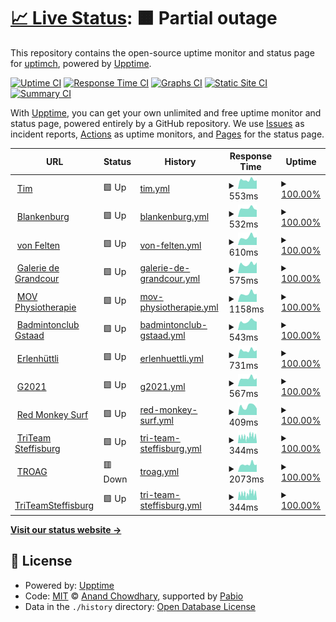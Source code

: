 # [📈 Live Status](https://uptimch.github.io/uptim): <!--live status--> **🟧 Partial outage**

This repository contains the open-source uptime monitor and status page for [uptimch](https://uptimch.github.io/uptim), powered by [Upptime](https://github.com/upptime/upptime).

[![Uptime CI](https://github.com/uptimch/uptim/workflows/Uptime%20CI/badge.svg)](https://github.com/uptimch/uptim/actions?query=workflow%3A%22Uptime+CI%22)
[![Response Time CI](https://github.com/uptimch/uptim/workflows/Response%20Time%20CI/badge.svg)](https://github.com/uptimch/uptim/actions?query=workflow%3A%22Response+Time+CI%22)
[![Graphs CI](https://github.com/uptimch/uptim/workflows/Graphs%20CI/badge.svg)](https://github.com/uptimch/uptim/actions?query=workflow%3A%22Graphs+CI%22)
[![Static Site CI](https://github.com/uptimch/uptim/workflows/Static%20Site%20CI/badge.svg)](https://github.com/uptimch/uptim/actions?query=workflow%3A%22Static+Site+CI%22)
[![Summary CI](https://github.com/uptimch/uptim/workflows/Summary%20CI/badge.svg)](https://github.com/uptimch/uptim/actions?query=workflow%3A%22Summary+CI%22)

With [Upptime](https://upptime.js.org), you can get your own unlimited and free uptime monitor and status page, powered entirely by a GitHub repository. We use [Issues](https://github.com/uptimch/uptim/issues) as incident reports, [Actions](https://github.com/uptimch/uptim/actions) as uptime monitors, and [Pages](https://uptimch.github.io/uptim) for the status page.

<!--start: status pages-->
<!-- This summary is generated by Upptime (https://github.com/upptime/upptime) -->
<!-- Do not edit this manually, your changes will be overwritten -->
<!-- prettier-ignore -->
| URL | Status | History | Response Time | Uptime |
| --- | ------ | ------- | ------------- | ------ |
| <img alt="" src="https://icons.duckduckgo.com/ip3/www.timvonfelten.ch.ico" height="13"> [Tim](https://www.timvonfelten.ch) | 🟩 Up | [tim.yml](https://github.com/uptimch/uptim/commits/HEAD/history/tim.yml) | <details><summary><img alt="Response time graph" src="./graphs/tim/response-time-week.png" height="20"> 553ms</summary><br><a href="https://uptimch.github.io/uptim/history/tim"><img alt="Response time 732" src="https://img.shields.io/endpoint?url=https%3A%2F%2Fraw.githubusercontent.com%2Fuptimch%2Fuptim%2FHEAD%2Fapi%2Ftim%2Fresponse-time.json"></a><br><a href="https://uptimch.github.io/uptim/history/tim"><img alt="24-hour response time 523" src="https://img.shields.io/endpoint?url=https%3A%2F%2Fraw.githubusercontent.com%2Fuptimch%2Fuptim%2FHEAD%2Fapi%2Ftim%2Fresponse-time-day.json"></a><br><a href="https://uptimch.github.io/uptim/history/tim"><img alt="7-day response time 553" src="https://img.shields.io/endpoint?url=https%3A%2F%2Fraw.githubusercontent.com%2Fuptimch%2Fuptim%2FHEAD%2Fapi%2Ftim%2Fresponse-time-week.json"></a><br><a href="https://uptimch.github.io/uptim/history/tim"><img alt="30-day response time 656" src="https://img.shields.io/endpoint?url=https%3A%2F%2Fraw.githubusercontent.com%2Fuptimch%2Fuptim%2FHEAD%2Fapi%2Ftim%2Fresponse-time-month.json"></a><br><a href="https://uptimch.github.io/uptim/history/tim"><img alt="1-year response time 732" src="https://img.shields.io/endpoint?url=https%3A%2F%2Fraw.githubusercontent.com%2Fuptimch%2Fuptim%2FHEAD%2Fapi%2Ftim%2Fresponse-time-year.json"></a></details> | <details><summary><a href="https://uptimch.github.io/uptim/history/tim">100.00%</a></summary><a href="https://uptimch.github.io/uptim/history/tim"><img alt="All-time uptime 99.79%" src="https://img.shields.io/endpoint?url=https%3A%2F%2Fraw.githubusercontent.com%2Fuptimch%2Fuptim%2FHEAD%2Fapi%2Ftim%2Fuptime.json"></a><br><a href="https://uptimch.github.io/uptim/history/tim"><img alt="24-hour uptime 100.00%" src="https://img.shields.io/endpoint?url=https%3A%2F%2Fraw.githubusercontent.com%2Fuptimch%2Fuptim%2FHEAD%2Fapi%2Ftim%2Fuptime-day.json"></a><br><a href="https://uptimch.github.io/uptim/history/tim"><img alt="7-day uptime 100.00%" src="https://img.shields.io/endpoint?url=https%3A%2F%2Fraw.githubusercontent.com%2Fuptimch%2Fuptim%2FHEAD%2Fapi%2Ftim%2Fuptime-week.json"></a><br><a href="https://uptimch.github.io/uptim/history/tim"><img alt="30-day uptime 100.00%" src="https://img.shields.io/endpoint?url=https%3A%2F%2Fraw.githubusercontent.com%2Fuptimch%2Fuptim%2FHEAD%2Fapi%2Ftim%2Fuptime-month.json"></a><br><a href="https://uptimch.github.io/uptim/history/tim"><img alt="1-year uptime 99.79%" src="https://img.shields.io/endpoint?url=https%3A%2F%2Fraw.githubusercontent.com%2Fuptimch%2Fuptim%2FHEAD%2Fapi%2Ftim%2Fuptime-year.json"></a></details>
| <img alt="" src="https://icons.duckduckgo.com/ip3/blankenburg.ch.ico" height="13"> [Blankenburg](https://blankenburg.ch) | 🟩 Up | [blankenburg.yml](https://github.com/uptimch/uptim/commits/HEAD/history/blankenburg.yml) | <details><summary><img alt="Response time graph" src="./graphs/blankenburg/response-time-week.png" height="20"> 532ms</summary><br><a href="https://uptimch.github.io/uptim/history/blankenburg"><img alt="Response time 623" src="https://img.shields.io/endpoint?url=https%3A%2F%2Fraw.githubusercontent.com%2Fuptimch%2Fuptim%2FHEAD%2Fapi%2Fblankenburg%2Fresponse-time.json"></a><br><a href="https://uptimch.github.io/uptim/history/blankenburg"><img alt="24-hour response time 435" src="https://img.shields.io/endpoint?url=https%3A%2F%2Fraw.githubusercontent.com%2Fuptimch%2Fuptim%2FHEAD%2Fapi%2Fblankenburg%2Fresponse-time-day.json"></a><br><a href="https://uptimch.github.io/uptim/history/blankenburg"><img alt="7-day response time 532" src="https://img.shields.io/endpoint?url=https%3A%2F%2Fraw.githubusercontent.com%2Fuptimch%2Fuptim%2FHEAD%2Fapi%2Fblankenburg%2Fresponse-time-week.json"></a><br><a href="https://uptimch.github.io/uptim/history/blankenburg"><img alt="30-day response time 647" src="https://img.shields.io/endpoint?url=https%3A%2F%2Fraw.githubusercontent.com%2Fuptimch%2Fuptim%2FHEAD%2Fapi%2Fblankenburg%2Fresponse-time-month.json"></a><br><a href="https://uptimch.github.io/uptim/history/blankenburg"><img alt="1-year response time 623" src="https://img.shields.io/endpoint?url=https%3A%2F%2Fraw.githubusercontent.com%2Fuptimch%2Fuptim%2FHEAD%2Fapi%2Fblankenburg%2Fresponse-time-year.json"></a></details> | <details><summary><a href="https://uptimch.github.io/uptim/history/blankenburg">100.00%</a></summary><a href="https://uptimch.github.io/uptim/history/blankenburg"><img alt="All-time uptime 99.79%" src="https://img.shields.io/endpoint?url=https%3A%2F%2Fraw.githubusercontent.com%2Fuptimch%2Fuptim%2FHEAD%2Fapi%2Fblankenburg%2Fuptime.json"></a><br><a href="https://uptimch.github.io/uptim/history/blankenburg"><img alt="24-hour uptime 100.00%" src="https://img.shields.io/endpoint?url=https%3A%2F%2Fraw.githubusercontent.com%2Fuptimch%2Fuptim%2FHEAD%2Fapi%2Fblankenburg%2Fuptime-day.json"></a><br><a href="https://uptimch.github.io/uptim/history/blankenburg"><img alt="7-day uptime 100.00%" src="https://img.shields.io/endpoint?url=https%3A%2F%2Fraw.githubusercontent.com%2Fuptimch%2Fuptim%2FHEAD%2Fapi%2Fblankenburg%2Fuptime-week.json"></a><br><a href="https://uptimch.github.io/uptim/history/blankenburg"><img alt="30-day uptime 100.00%" src="https://img.shields.io/endpoint?url=https%3A%2F%2Fraw.githubusercontent.com%2Fuptimch%2Fuptim%2FHEAD%2Fapi%2Fblankenburg%2Fuptime-month.json"></a><br><a href="https://uptimch.github.io/uptim/history/blankenburg"><img alt="1-year uptime 99.79%" src="https://img.shields.io/endpoint?url=https%3A%2F%2Fraw.githubusercontent.com%2Fuptimch%2Fuptim%2FHEAD%2Fapi%2Fblankenburg%2Fuptime-year.json"></a></details>
| <img alt="" src="https://icons.duckduckgo.com/ip3/vonfelten.ch.ico" height="13"> [von Felten](https://vonfelten.ch) | 🟩 Up | [von-felten.yml](https://github.com/uptimch/uptim/commits/HEAD/history/von-felten.yml) | <details><summary><img alt="Response time graph" src="./graphs/von-felten/response-time-week.png" height="20"> 610ms</summary><br><a href="https://uptimch.github.io/uptim/history/von-felten"><img alt="Response time 645" src="https://img.shields.io/endpoint?url=https%3A%2F%2Fraw.githubusercontent.com%2Fuptimch%2Fuptim%2FHEAD%2Fapi%2Fvon-felten%2Fresponse-time.json"></a><br><a href="https://uptimch.github.io/uptim/history/von-felten"><img alt="24-hour response time 611" src="https://img.shields.io/endpoint?url=https%3A%2F%2Fraw.githubusercontent.com%2Fuptimch%2Fuptim%2FHEAD%2Fapi%2Fvon-felten%2Fresponse-time-day.json"></a><br><a href="https://uptimch.github.io/uptim/history/von-felten"><img alt="7-day response time 610" src="https://img.shields.io/endpoint?url=https%3A%2F%2Fraw.githubusercontent.com%2Fuptimch%2Fuptim%2FHEAD%2Fapi%2Fvon-felten%2Fresponse-time-week.json"></a><br><a href="https://uptimch.github.io/uptim/history/von-felten"><img alt="30-day response time 643" src="https://img.shields.io/endpoint?url=https%3A%2F%2Fraw.githubusercontent.com%2Fuptimch%2Fuptim%2FHEAD%2Fapi%2Fvon-felten%2Fresponse-time-month.json"></a><br><a href="https://uptimch.github.io/uptim/history/von-felten"><img alt="1-year response time 645" src="https://img.shields.io/endpoint?url=https%3A%2F%2Fraw.githubusercontent.com%2Fuptimch%2Fuptim%2FHEAD%2Fapi%2Fvon-felten%2Fresponse-time-year.json"></a></details> | <details><summary><a href="https://uptimch.github.io/uptim/history/von-felten">100.00%</a></summary><a href="https://uptimch.github.io/uptim/history/von-felten"><img alt="All-time uptime 99.80%" src="https://img.shields.io/endpoint?url=https%3A%2F%2Fraw.githubusercontent.com%2Fuptimch%2Fuptim%2FHEAD%2Fapi%2Fvon-felten%2Fuptime.json"></a><br><a href="https://uptimch.github.io/uptim/history/von-felten"><img alt="24-hour uptime 100.00%" src="https://img.shields.io/endpoint?url=https%3A%2F%2Fraw.githubusercontent.com%2Fuptimch%2Fuptim%2FHEAD%2Fapi%2Fvon-felten%2Fuptime-day.json"></a><br><a href="https://uptimch.github.io/uptim/history/von-felten"><img alt="7-day uptime 100.00%" src="https://img.shields.io/endpoint?url=https%3A%2F%2Fraw.githubusercontent.com%2Fuptimch%2Fuptim%2FHEAD%2Fapi%2Fvon-felten%2Fuptime-week.json"></a><br><a href="https://uptimch.github.io/uptim/history/von-felten"><img alt="30-day uptime 100.00%" src="https://img.shields.io/endpoint?url=https%3A%2F%2Fraw.githubusercontent.com%2Fuptimch%2Fuptim%2FHEAD%2Fapi%2Fvon-felten%2Fuptime-month.json"></a><br><a href="https://uptimch.github.io/uptim/history/von-felten"><img alt="1-year uptime 99.80%" src="https://img.shields.io/endpoint?url=https%3A%2F%2Fraw.githubusercontent.com%2Fuptimch%2Fuptim%2FHEAD%2Fapi%2Fvon-felten%2Fuptime-year.json"></a></details>
| <img alt="" src="https://icons.duckduckgo.com/ip3/www.galerie-de-grandcour.ch.ico" height="13"> [Galerie de Grandcour](https://www.galerie-de-grandcour.ch/) | 🟩 Up | [galerie-de-grandcour.yml](https://github.com/uptimch/uptim/commits/HEAD/history/galerie-de-grandcour.yml) | <details><summary><img alt="Response time graph" src="./graphs/galerie-de-grandcour/response-time-week.png" height="20"> 575ms</summary><br><a href="https://uptimch.github.io/uptim/history/galerie-de-grandcour"><img alt="Response time 650" src="https://img.shields.io/endpoint?url=https%3A%2F%2Fraw.githubusercontent.com%2Fuptimch%2Fuptim%2FHEAD%2Fapi%2Fgalerie-de-grandcour%2Fresponse-time.json"></a><br><a href="https://uptimch.github.io/uptim/history/galerie-de-grandcour"><img alt="24-hour response time 670" src="https://img.shields.io/endpoint?url=https%3A%2F%2Fraw.githubusercontent.com%2Fuptimch%2Fuptim%2FHEAD%2Fapi%2Fgalerie-de-grandcour%2Fresponse-time-day.json"></a><br><a href="https://uptimch.github.io/uptim/history/galerie-de-grandcour"><img alt="7-day response time 575" src="https://img.shields.io/endpoint?url=https%3A%2F%2Fraw.githubusercontent.com%2Fuptimch%2Fuptim%2FHEAD%2Fapi%2Fgalerie-de-grandcour%2Fresponse-time-week.json"></a><br><a href="https://uptimch.github.io/uptim/history/galerie-de-grandcour"><img alt="30-day response time 654" src="https://img.shields.io/endpoint?url=https%3A%2F%2Fraw.githubusercontent.com%2Fuptimch%2Fuptim%2FHEAD%2Fapi%2Fgalerie-de-grandcour%2Fresponse-time-month.json"></a><br><a href="https://uptimch.github.io/uptim/history/galerie-de-grandcour"><img alt="1-year response time 650" src="https://img.shields.io/endpoint?url=https%3A%2F%2Fraw.githubusercontent.com%2Fuptimch%2Fuptim%2FHEAD%2Fapi%2Fgalerie-de-grandcour%2Fresponse-time-year.json"></a></details> | <details><summary><a href="https://uptimch.github.io/uptim/history/galerie-de-grandcour">100.00%</a></summary><a href="https://uptimch.github.io/uptim/history/galerie-de-grandcour"><img alt="All-time uptime 99.79%" src="https://img.shields.io/endpoint?url=https%3A%2F%2Fraw.githubusercontent.com%2Fuptimch%2Fuptim%2FHEAD%2Fapi%2Fgalerie-de-grandcour%2Fuptime.json"></a><br><a href="https://uptimch.github.io/uptim/history/galerie-de-grandcour"><img alt="24-hour uptime 100.00%" src="https://img.shields.io/endpoint?url=https%3A%2F%2Fraw.githubusercontent.com%2Fuptimch%2Fuptim%2FHEAD%2Fapi%2Fgalerie-de-grandcour%2Fuptime-day.json"></a><br><a href="https://uptimch.github.io/uptim/history/galerie-de-grandcour"><img alt="7-day uptime 100.00%" src="https://img.shields.io/endpoint?url=https%3A%2F%2Fraw.githubusercontent.com%2Fuptimch%2Fuptim%2FHEAD%2Fapi%2Fgalerie-de-grandcour%2Fuptime-week.json"></a><br><a href="https://uptimch.github.io/uptim/history/galerie-de-grandcour"><img alt="30-day uptime 100.00%" src="https://img.shields.io/endpoint?url=https%3A%2F%2Fraw.githubusercontent.com%2Fuptimch%2Fuptim%2FHEAD%2Fapi%2Fgalerie-de-grandcour%2Fuptime-month.json"></a><br><a href="https://uptimch.github.io/uptim/history/galerie-de-grandcour"><img alt="1-year uptime 99.79%" src="https://img.shields.io/endpoint?url=https%3A%2F%2Fraw.githubusercontent.com%2Fuptimch%2Fuptim%2FHEAD%2Fapi%2Fgalerie-de-grandcour%2Fuptime-year.json"></a></details>
| <img alt="" src="https://icons.duckduckgo.com/ip3/movphysio.ch.ico" height="13"> [MOV Physiotherapie](https://movphysio.ch) | 🟩 Up | [mov-physiotherapie.yml](https://github.com/uptimch/uptim/commits/HEAD/history/mov-physiotherapie.yml) | <details><summary><img alt="Response time graph" src="./graphs/mov-physiotherapie/response-time-week.png" height="20"> 1158ms</summary><br><a href="https://uptimch.github.io/uptim/history/mov-physiotherapie"><img alt="Response time 1205" src="https://img.shields.io/endpoint?url=https%3A%2F%2Fraw.githubusercontent.com%2Fuptimch%2Fuptim%2FHEAD%2Fapi%2Fmov-physiotherapie%2Fresponse-time.json"></a><br><a href="https://uptimch.github.io/uptim/history/mov-physiotherapie"><img alt="24-hour response time 1119" src="https://img.shields.io/endpoint?url=https%3A%2F%2Fraw.githubusercontent.com%2Fuptimch%2Fuptim%2FHEAD%2Fapi%2Fmov-physiotherapie%2Fresponse-time-day.json"></a><br><a href="https://uptimch.github.io/uptim/history/mov-physiotherapie"><img alt="7-day response time 1158" src="https://img.shields.io/endpoint?url=https%3A%2F%2Fraw.githubusercontent.com%2Fuptimch%2Fuptim%2FHEAD%2Fapi%2Fmov-physiotherapie%2Fresponse-time-week.json"></a><br><a href="https://uptimch.github.io/uptim/history/mov-physiotherapie"><img alt="30-day response time 1318" src="https://img.shields.io/endpoint?url=https%3A%2F%2Fraw.githubusercontent.com%2Fuptimch%2Fuptim%2FHEAD%2Fapi%2Fmov-physiotherapie%2Fresponse-time-month.json"></a><br><a href="https://uptimch.github.io/uptim/history/mov-physiotherapie"><img alt="1-year response time 1205" src="https://img.shields.io/endpoint?url=https%3A%2F%2Fraw.githubusercontent.com%2Fuptimch%2Fuptim%2FHEAD%2Fapi%2Fmov-physiotherapie%2Fresponse-time-year.json"></a></details> | <details><summary><a href="https://uptimch.github.io/uptim/history/mov-physiotherapie">100.00%</a></summary><a href="https://uptimch.github.io/uptim/history/mov-physiotherapie"><img alt="All-time uptime 99.96%" src="https://img.shields.io/endpoint?url=https%3A%2F%2Fraw.githubusercontent.com%2Fuptimch%2Fuptim%2FHEAD%2Fapi%2Fmov-physiotherapie%2Fuptime.json"></a><br><a href="https://uptimch.github.io/uptim/history/mov-physiotherapie"><img alt="24-hour uptime 100.00%" src="https://img.shields.io/endpoint?url=https%3A%2F%2Fraw.githubusercontent.com%2Fuptimch%2Fuptim%2FHEAD%2Fapi%2Fmov-physiotherapie%2Fuptime-day.json"></a><br><a href="https://uptimch.github.io/uptim/history/mov-physiotherapie"><img alt="7-day uptime 100.00%" src="https://img.shields.io/endpoint?url=https%3A%2F%2Fraw.githubusercontent.com%2Fuptimch%2Fuptim%2FHEAD%2Fapi%2Fmov-physiotherapie%2Fuptime-week.json"></a><br><a href="https://uptimch.github.io/uptim/history/mov-physiotherapie"><img alt="30-day uptime 100.00%" src="https://img.shields.io/endpoint?url=https%3A%2F%2Fraw.githubusercontent.com%2Fuptimch%2Fuptim%2FHEAD%2Fapi%2Fmov-physiotherapie%2Fuptime-month.json"></a><br><a href="https://uptimch.github.io/uptim/history/mov-physiotherapie"><img alt="1-year uptime 99.96%" src="https://img.shields.io/endpoint?url=https%3A%2F%2Fraw.githubusercontent.com%2Fuptimch%2Fuptim%2FHEAD%2Fapi%2Fmov-physiotherapie%2Fuptime-year.json"></a></details>
| <img alt="" src="https://icons.duckduckgo.com/ip3/www.badmintonclubgstaad.ch.ico" height="13"> [Badmintonclub Gstaad](https://www.badmintonclubgstaad.ch/) | 🟩 Up | [badmintonclub-gstaad.yml](https://github.com/uptimch/uptim/commits/HEAD/history/badmintonclub-gstaad.yml) | <details><summary><img alt="Response time graph" src="./graphs/badmintonclub-gstaad/response-time-week.png" height="20"> 543ms</summary><br><a href="https://uptimch.github.io/uptim/history/badmintonclub-gstaad"><img alt="Response time 660" src="https://img.shields.io/endpoint?url=https%3A%2F%2Fraw.githubusercontent.com%2Fuptimch%2Fuptim%2FHEAD%2Fapi%2Fbadmintonclub-gstaad%2Fresponse-time.json"></a><br><a href="https://uptimch.github.io/uptim/history/badmintonclub-gstaad"><img alt="24-hour response time 513" src="https://img.shields.io/endpoint?url=https%3A%2F%2Fraw.githubusercontent.com%2Fuptimch%2Fuptim%2FHEAD%2Fapi%2Fbadmintonclub-gstaad%2Fresponse-time-day.json"></a><br><a href="https://uptimch.github.io/uptim/history/badmintonclub-gstaad"><img alt="7-day response time 543" src="https://img.shields.io/endpoint?url=https%3A%2F%2Fraw.githubusercontent.com%2Fuptimch%2Fuptim%2FHEAD%2Fapi%2Fbadmintonclub-gstaad%2Fresponse-time-week.json"></a><br><a href="https://uptimch.github.io/uptim/history/badmintonclub-gstaad"><img alt="30-day response time 632" src="https://img.shields.io/endpoint?url=https%3A%2F%2Fraw.githubusercontent.com%2Fuptimch%2Fuptim%2FHEAD%2Fapi%2Fbadmintonclub-gstaad%2Fresponse-time-month.json"></a><br><a href="https://uptimch.github.io/uptim/history/badmintonclub-gstaad"><img alt="1-year response time 660" src="https://img.shields.io/endpoint?url=https%3A%2F%2Fraw.githubusercontent.com%2Fuptimch%2Fuptim%2FHEAD%2Fapi%2Fbadmintonclub-gstaad%2Fresponse-time-year.json"></a></details> | <details><summary><a href="https://uptimch.github.io/uptim/history/badmintonclub-gstaad">100.00%</a></summary><a href="https://uptimch.github.io/uptim/history/badmintonclub-gstaad"><img alt="All-time uptime 99.79%" src="https://img.shields.io/endpoint?url=https%3A%2F%2Fraw.githubusercontent.com%2Fuptimch%2Fuptim%2FHEAD%2Fapi%2Fbadmintonclub-gstaad%2Fuptime.json"></a><br><a href="https://uptimch.github.io/uptim/history/badmintonclub-gstaad"><img alt="24-hour uptime 100.00%" src="https://img.shields.io/endpoint?url=https%3A%2F%2Fraw.githubusercontent.com%2Fuptimch%2Fuptim%2FHEAD%2Fapi%2Fbadmintonclub-gstaad%2Fuptime-day.json"></a><br><a href="https://uptimch.github.io/uptim/history/badmintonclub-gstaad"><img alt="7-day uptime 100.00%" src="https://img.shields.io/endpoint?url=https%3A%2F%2Fraw.githubusercontent.com%2Fuptimch%2Fuptim%2FHEAD%2Fapi%2Fbadmintonclub-gstaad%2Fuptime-week.json"></a><br><a href="https://uptimch.github.io/uptim/history/badmintonclub-gstaad"><img alt="30-day uptime 100.00%" src="https://img.shields.io/endpoint?url=https%3A%2F%2Fraw.githubusercontent.com%2Fuptimch%2Fuptim%2FHEAD%2Fapi%2Fbadmintonclub-gstaad%2Fuptime-month.json"></a><br><a href="https://uptimch.github.io/uptim/history/badmintonclub-gstaad"><img alt="1-year uptime 99.79%" src="https://img.shields.io/endpoint?url=https%3A%2F%2Fraw.githubusercontent.com%2Fuptimch%2Fuptim%2FHEAD%2Fapi%2Fbadmintonclub-gstaad%2Fuptime-year.json"></a></details>
| <img alt="" src="https://icons.duckduckgo.com/ip3/www.erlenhuettli.ch.ico" height="13"> [Erlenhüttli](https://www.erlenhuettli.ch/de) | 🟩 Up | [erlenhuettli.yml](https://github.com/uptimch/uptim/commits/HEAD/history/erlenhuettli.yml) | <details><summary><img alt="Response time graph" src="./graphs/erlenhuettli/response-time-week.png" height="20"> 731ms</summary><br><a href="https://uptimch.github.io/uptim/history/erlenhuettli"><img alt="Response time 854" src="https://img.shields.io/endpoint?url=https%3A%2F%2Fraw.githubusercontent.com%2Fuptimch%2Fuptim%2FHEAD%2Fapi%2Ferlenhuettli%2Fresponse-time.json"></a><br><a href="https://uptimch.github.io/uptim/history/erlenhuettli"><img alt="24-hour response time 742" src="https://img.shields.io/endpoint?url=https%3A%2F%2Fraw.githubusercontent.com%2Fuptimch%2Fuptim%2FHEAD%2Fapi%2Ferlenhuettli%2Fresponse-time-day.json"></a><br><a href="https://uptimch.github.io/uptim/history/erlenhuettli"><img alt="7-day response time 731" src="https://img.shields.io/endpoint?url=https%3A%2F%2Fraw.githubusercontent.com%2Fuptimch%2Fuptim%2FHEAD%2Fapi%2Ferlenhuettli%2Fresponse-time-week.json"></a><br><a href="https://uptimch.github.io/uptim/history/erlenhuettli"><img alt="30-day response time 810" src="https://img.shields.io/endpoint?url=https%3A%2F%2Fraw.githubusercontent.com%2Fuptimch%2Fuptim%2FHEAD%2Fapi%2Ferlenhuettli%2Fresponse-time-month.json"></a><br><a href="https://uptimch.github.io/uptim/history/erlenhuettli"><img alt="1-year response time 854" src="https://img.shields.io/endpoint?url=https%3A%2F%2Fraw.githubusercontent.com%2Fuptimch%2Fuptim%2FHEAD%2Fapi%2Ferlenhuettli%2Fresponse-time-year.json"></a></details> | <details><summary><a href="https://uptimch.github.io/uptim/history/erlenhuettli">100.00%</a></summary><a href="https://uptimch.github.io/uptim/history/erlenhuettli"><img alt="All-time uptime 99.63%" src="https://img.shields.io/endpoint?url=https%3A%2F%2Fraw.githubusercontent.com%2Fuptimch%2Fuptim%2FHEAD%2Fapi%2Ferlenhuettli%2Fuptime.json"></a><br><a href="https://uptimch.github.io/uptim/history/erlenhuettli"><img alt="24-hour uptime 100.00%" src="https://img.shields.io/endpoint?url=https%3A%2F%2Fraw.githubusercontent.com%2Fuptimch%2Fuptim%2FHEAD%2Fapi%2Ferlenhuettli%2Fuptime-day.json"></a><br><a href="https://uptimch.github.io/uptim/history/erlenhuettli"><img alt="7-day uptime 100.00%" src="https://img.shields.io/endpoint?url=https%3A%2F%2Fraw.githubusercontent.com%2Fuptimch%2Fuptim%2FHEAD%2Fapi%2Ferlenhuettli%2Fuptime-week.json"></a><br><a href="https://uptimch.github.io/uptim/history/erlenhuettli"><img alt="30-day uptime 100.00%" src="https://img.shields.io/endpoint?url=https%3A%2F%2Fraw.githubusercontent.com%2Fuptimch%2Fuptim%2FHEAD%2Fapi%2Ferlenhuettli%2Fuptime-month.json"></a><br><a href="https://uptimch.github.io/uptim/history/erlenhuettli"><img alt="1-year uptime 99.63%" src="https://img.shields.io/endpoint?url=https%3A%2F%2Fraw.githubusercontent.com%2Fuptimch%2Fuptim%2FHEAD%2Fapi%2Ferlenhuettli%2Fuptime-year.json"></a></details>
| <img alt="" src="https://icons.duckduckgo.com/ip3/g2021.ch.ico" height="13"> [G2021](https://g2021.ch/) | 🟩 Up | [g2021.yml](https://github.com/uptimch/uptim/commits/HEAD/history/g2021.yml) | <details><summary><img alt="Response time graph" src="./graphs/g2021/response-time-week.png" height="20"> 567ms</summary><br><a href="https://uptimch.github.io/uptim/history/g2021"><img alt="Response time 658" src="https://img.shields.io/endpoint?url=https%3A%2F%2Fraw.githubusercontent.com%2Fuptimch%2Fuptim%2FHEAD%2Fapi%2Fg2021%2Fresponse-time.json"></a><br><a href="https://uptimch.github.io/uptim/history/g2021"><img alt="24-hour response time 561" src="https://img.shields.io/endpoint?url=https%3A%2F%2Fraw.githubusercontent.com%2Fuptimch%2Fuptim%2FHEAD%2Fapi%2Fg2021%2Fresponse-time-day.json"></a><br><a href="https://uptimch.github.io/uptim/history/g2021"><img alt="7-day response time 567" src="https://img.shields.io/endpoint?url=https%3A%2F%2Fraw.githubusercontent.com%2Fuptimch%2Fuptim%2FHEAD%2Fapi%2Fg2021%2Fresponse-time-week.json"></a><br><a href="https://uptimch.github.io/uptim/history/g2021"><img alt="30-day response time 621" src="https://img.shields.io/endpoint?url=https%3A%2F%2Fraw.githubusercontent.com%2Fuptimch%2Fuptim%2FHEAD%2Fapi%2Fg2021%2Fresponse-time-month.json"></a><br><a href="https://uptimch.github.io/uptim/history/g2021"><img alt="1-year response time 658" src="https://img.shields.io/endpoint?url=https%3A%2F%2Fraw.githubusercontent.com%2Fuptimch%2Fuptim%2FHEAD%2Fapi%2Fg2021%2Fresponse-time-year.json"></a></details> | <details><summary><a href="https://uptimch.github.io/uptim/history/g2021">100.00%</a></summary><a href="https://uptimch.github.io/uptim/history/g2021"><img alt="All-time uptime 99.79%" src="https://img.shields.io/endpoint?url=https%3A%2F%2Fraw.githubusercontent.com%2Fuptimch%2Fuptim%2FHEAD%2Fapi%2Fg2021%2Fuptime.json"></a><br><a href="https://uptimch.github.io/uptim/history/g2021"><img alt="24-hour uptime 100.00%" src="https://img.shields.io/endpoint?url=https%3A%2F%2Fraw.githubusercontent.com%2Fuptimch%2Fuptim%2FHEAD%2Fapi%2Fg2021%2Fuptime-day.json"></a><br><a href="https://uptimch.github.io/uptim/history/g2021"><img alt="7-day uptime 100.00%" src="https://img.shields.io/endpoint?url=https%3A%2F%2Fraw.githubusercontent.com%2Fuptimch%2Fuptim%2FHEAD%2Fapi%2Fg2021%2Fuptime-week.json"></a><br><a href="https://uptimch.github.io/uptim/history/g2021"><img alt="30-day uptime 100.00%" src="https://img.shields.io/endpoint?url=https%3A%2F%2Fraw.githubusercontent.com%2Fuptimch%2Fuptim%2FHEAD%2Fapi%2Fg2021%2Fuptime-month.json"></a><br><a href="https://uptimch.github.io/uptim/history/g2021"><img alt="1-year uptime 99.79%" src="https://img.shields.io/endpoint?url=https%3A%2F%2Fraw.githubusercontent.com%2Fuptimch%2Fuptim%2FHEAD%2Fapi%2Fg2021%2Fuptime-year.json"></a></details>
| <img alt="" src="https://icons.duckduckgo.com/ip3/redmonkeysurf.wixsite.com.ico" height="13"> [Red Monkey Surf](https://redmonkeysurf.wixsite.com/red-monkey-surf) | 🟩 Up | [red-monkey-surf.yml](https://github.com/uptimch/uptim/commits/HEAD/history/red-monkey-surf.yml) | <details><summary><img alt="Response time graph" src="./graphs/red-monkey-surf/response-time-week.png" height="20"> 409ms</summary><br><a href="https://uptimch.github.io/uptim/history/red-monkey-surf"><img alt="Response time 441" src="https://img.shields.io/endpoint?url=https%3A%2F%2Fraw.githubusercontent.com%2Fuptimch%2Fuptim%2FHEAD%2Fapi%2Fred-monkey-surf%2Fresponse-time.json"></a><br><a href="https://uptimch.github.io/uptim/history/red-monkey-surf"><img alt="24-hour response time 305" src="https://img.shields.io/endpoint?url=https%3A%2F%2Fraw.githubusercontent.com%2Fuptimch%2Fuptim%2FHEAD%2Fapi%2Fred-monkey-surf%2Fresponse-time-day.json"></a><br><a href="https://uptimch.github.io/uptim/history/red-monkey-surf"><img alt="7-day response time 409" src="https://img.shields.io/endpoint?url=https%3A%2F%2Fraw.githubusercontent.com%2Fuptimch%2Fuptim%2FHEAD%2Fapi%2Fred-monkey-surf%2Fresponse-time-week.json"></a><br><a href="https://uptimch.github.io/uptim/history/red-monkey-surf"><img alt="30-day response time 456" src="https://img.shields.io/endpoint?url=https%3A%2F%2Fraw.githubusercontent.com%2Fuptimch%2Fuptim%2FHEAD%2Fapi%2Fred-monkey-surf%2Fresponse-time-month.json"></a><br><a href="https://uptimch.github.io/uptim/history/red-monkey-surf"><img alt="1-year response time 441" src="https://img.shields.io/endpoint?url=https%3A%2F%2Fraw.githubusercontent.com%2Fuptimch%2Fuptim%2FHEAD%2Fapi%2Fred-monkey-surf%2Fresponse-time-year.json"></a></details> | <details><summary><a href="https://uptimch.github.io/uptim/history/red-monkey-surf">100.00%</a></summary><a href="https://uptimch.github.io/uptim/history/red-monkey-surf"><img alt="All-time uptime 99.99%" src="https://img.shields.io/endpoint?url=https%3A%2F%2Fraw.githubusercontent.com%2Fuptimch%2Fuptim%2FHEAD%2Fapi%2Fred-monkey-surf%2Fuptime.json"></a><br><a href="https://uptimch.github.io/uptim/history/red-monkey-surf"><img alt="24-hour uptime 100.00%" src="https://img.shields.io/endpoint?url=https%3A%2F%2Fraw.githubusercontent.com%2Fuptimch%2Fuptim%2FHEAD%2Fapi%2Fred-monkey-surf%2Fuptime-day.json"></a><br><a href="https://uptimch.github.io/uptim/history/red-monkey-surf"><img alt="7-day uptime 100.00%" src="https://img.shields.io/endpoint?url=https%3A%2F%2Fraw.githubusercontent.com%2Fuptimch%2Fuptim%2FHEAD%2Fapi%2Fred-monkey-surf%2Fuptime-week.json"></a><br><a href="https://uptimch.github.io/uptim/history/red-monkey-surf"><img alt="30-day uptime 100.00%" src="https://img.shields.io/endpoint?url=https%3A%2F%2Fraw.githubusercontent.com%2Fuptimch%2Fuptim%2FHEAD%2Fapi%2Fred-monkey-surf%2Fuptime-month.json"></a><br><a href="https://uptimch.github.io/uptim/history/red-monkey-surf"><img alt="1-year uptime 99.99%" src="https://img.shields.io/endpoint?url=https%3A%2F%2Fraw.githubusercontent.com%2Fuptimch%2Fuptim%2FHEAD%2Fapi%2Fred-monkey-surf%2Fuptime-year.json"></a></details>
| <img alt="" src="https://icons.duckduckgo.com/ip3/www.tristeffisburg.ch.ico" height="13"> [TriTeam Steffisburg](https://www.tristeffisburg.ch/) | 🟩 Up | [tri-team-steffisburg.yml](https://github.com/uptimch/uptim/commits/HEAD/history/tri-team-steffisburg.yml) | <details><summary><img alt="Response time graph" src="./graphs/tri-team-steffisburg/response-time-week.png" height="20"> 344ms</summary><br><a href="https://uptimch.github.io/uptim/history/tri-team-steffisburg"><img alt="Response time 422" src="https://img.shields.io/endpoint?url=https%3A%2F%2Fraw.githubusercontent.com%2Fuptimch%2Fuptim%2FHEAD%2Fapi%2Ftri-team-steffisburg%2Fresponse-time.json"></a><br><a href="https://uptimch.github.io/uptim/history/tri-team-steffisburg"><img alt="24-hour response time 291" src="https://img.shields.io/endpoint?url=https%3A%2F%2Fraw.githubusercontent.com%2Fuptimch%2Fuptim%2FHEAD%2Fapi%2Ftri-team-steffisburg%2Fresponse-time-day.json"></a><br><a href="https://uptimch.github.io/uptim/history/tri-team-steffisburg"><img alt="7-day response time 344" src="https://img.shields.io/endpoint?url=https%3A%2F%2Fraw.githubusercontent.com%2Fuptimch%2Fuptim%2FHEAD%2Fapi%2Ftri-team-steffisburg%2Fresponse-time-week.json"></a><br><a href="https://uptimch.github.io/uptim/history/tri-team-steffisburg"><img alt="30-day response time 328" src="https://img.shields.io/endpoint?url=https%3A%2F%2Fraw.githubusercontent.com%2Fuptimch%2Fuptim%2FHEAD%2Fapi%2Ftri-team-steffisburg%2Fresponse-time-month.json"></a><br><a href="https://uptimch.github.io/uptim/history/tri-team-steffisburg"><img alt="1-year response time 422" src="https://img.shields.io/endpoint?url=https%3A%2F%2Fraw.githubusercontent.com%2Fuptimch%2Fuptim%2FHEAD%2Fapi%2Ftri-team-steffisburg%2Fresponse-time-year.json"></a></details> | <details><summary><a href="https://uptimch.github.io/uptim/history/tri-team-steffisburg">100.00%</a></summary><a href="https://uptimch.github.io/uptim/history/tri-team-steffisburg"><img alt="All-time uptime 99.93%" src="https://img.shields.io/endpoint?url=https%3A%2F%2Fraw.githubusercontent.com%2Fuptimch%2Fuptim%2FHEAD%2Fapi%2Ftri-team-steffisburg%2Fuptime.json"></a><br><a href="https://uptimch.github.io/uptim/history/tri-team-steffisburg"><img alt="24-hour uptime 100.00%" src="https://img.shields.io/endpoint?url=https%3A%2F%2Fraw.githubusercontent.com%2Fuptimch%2Fuptim%2FHEAD%2Fapi%2Ftri-team-steffisburg%2Fuptime-day.json"></a><br><a href="https://uptimch.github.io/uptim/history/tri-team-steffisburg"><img alt="7-day uptime 100.00%" src="https://img.shields.io/endpoint?url=https%3A%2F%2Fraw.githubusercontent.com%2Fuptimch%2Fuptim%2FHEAD%2Fapi%2Ftri-team-steffisburg%2Fuptime-week.json"></a><br><a href="https://uptimch.github.io/uptim/history/tri-team-steffisburg"><img alt="30-day uptime 100.00%" src="https://img.shields.io/endpoint?url=https%3A%2F%2Fraw.githubusercontent.com%2Fuptimch%2Fuptim%2FHEAD%2Fapi%2Ftri-team-steffisburg%2Fuptime-month.json"></a><br><a href="https://uptimch.github.io/uptim/history/tri-team-steffisburg"><img alt="1-year uptime 99.93%" src="https://img.shields.io/endpoint?url=https%3A%2F%2Fraw.githubusercontent.com%2Fuptimch%2Fuptim%2FHEAD%2Fapi%2Ftri-team-steffisburg%2Fuptime-year.json"></a></details>
| <img alt="" src="https://icons.duckduckgo.com/ip3/troag.ch.ico" height="13"> [TROAG](https://troag.ch/) | 🟥 Down | [troag.yml](https://github.com/uptimch/uptim/commits/HEAD/history/troag.yml) | <details><summary><img alt="Response time graph" src="./graphs/troag/response-time-week.png" height="20"> 2073ms</summary><br><a href="https://uptimch.github.io/uptim/history/troag"><img alt="Response time 2603" src="https://img.shields.io/endpoint?url=https%3A%2F%2Fraw.githubusercontent.com%2Fuptimch%2Fuptim%2FHEAD%2Fapi%2Ftroag%2Fresponse-time.json"></a><br><a href="https://uptimch.github.io/uptim/history/troag"><img alt="24-hour response time 2008" src="https://img.shields.io/endpoint?url=https%3A%2F%2Fraw.githubusercontent.com%2Fuptimch%2Fuptim%2FHEAD%2Fapi%2Ftroag%2Fresponse-time-day.json"></a><br><a href="https://uptimch.github.io/uptim/history/troag"><img alt="7-day response time 2073" src="https://img.shields.io/endpoint?url=https%3A%2F%2Fraw.githubusercontent.com%2Fuptimch%2Fuptim%2FHEAD%2Fapi%2Ftroag%2Fresponse-time-week.json"></a><br><a href="https://uptimch.github.io/uptim/history/troag"><img alt="30-day response time 2247" src="https://img.shields.io/endpoint?url=https%3A%2F%2Fraw.githubusercontent.com%2Fuptimch%2Fuptim%2FHEAD%2Fapi%2Ftroag%2Fresponse-time-month.json"></a><br><a href="https://uptimch.github.io/uptim/history/troag"><img alt="1-year response time 2603" src="https://img.shields.io/endpoint?url=https%3A%2F%2Fraw.githubusercontent.com%2Fuptimch%2Fuptim%2FHEAD%2Fapi%2Ftroag%2Fresponse-time-year.json"></a></details> | <details><summary><a href="https://uptimch.github.io/uptim/history/troag">100.00%</a></summary><a href="https://uptimch.github.io/uptim/history/troag"><img alt="All-time uptime 99.85%" src="https://img.shields.io/endpoint?url=https%3A%2F%2Fraw.githubusercontent.com%2Fuptimch%2Fuptim%2FHEAD%2Fapi%2Ftroag%2Fuptime.json"></a><br><a href="https://uptimch.github.io/uptim/history/troag"><img alt="24-hour uptime 99.98%" src="https://img.shields.io/endpoint?url=https%3A%2F%2Fraw.githubusercontent.com%2Fuptimch%2Fuptim%2FHEAD%2Fapi%2Ftroag%2Fuptime-day.json"></a><br><a href="https://uptimch.github.io/uptim/history/troag"><img alt="7-day uptime 100.00%" src="https://img.shields.io/endpoint?url=https%3A%2F%2Fraw.githubusercontent.com%2Fuptimch%2Fuptim%2FHEAD%2Fapi%2Ftroag%2Fuptime-week.json"></a><br><a href="https://uptimch.github.io/uptim/history/troag"><img alt="30-day uptime 99.96%" src="https://img.shields.io/endpoint?url=https%3A%2F%2Fraw.githubusercontent.com%2Fuptimch%2Fuptim%2FHEAD%2Fapi%2Ftroag%2Fuptime-month.json"></a><br><a href="https://uptimch.github.io/uptim/history/troag"><img alt="1-year uptime 99.85%" src="https://img.shields.io/endpoint?url=https%3A%2F%2Fraw.githubusercontent.com%2Fuptimch%2Fuptim%2FHEAD%2Fapi%2Ftroag%2Fuptime-year.json"></a></details>
| <img alt="" src="https://icons.duckduckgo.com/ip3/www.tristeffisburg.ch.ico" height="13"> [TriTeamSteffisburg](https://www.tristeffisburg.ch/) | 🟩 Up | [tri-team-steffisburg.yml](https://github.com/uptimch/uptim/commits/HEAD/history/tri-team-steffisburg.yml) | <details><summary><img alt="Response time graph" src="./graphs/tri-team-steffisburg/response-time-week.png" height="20"> 344ms</summary><br><a href="https://uptimch.github.io/uptim/history/tri-team-steffisburg"><img alt="Response time 422" src="https://img.shields.io/endpoint?url=https%3A%2F%2Fraw.githubusercontent.com%2Fuptimch%2Fuptim%2FHEAD%2Fapi%2Ftri-team-steffisburg%2Fresponse-time.json"></a><br><a href="https://uptimch.github.io/uptim/history/tri-team-steffisburg"><img alt="24-hour response time 291" src="https://img.shields.io/endpoint?url=https%3A%2F%2Fraw.githubusercontent.com%2Fuptimch%2Fuptim%2FHEAD%2Fapi%2Ftri-team-steffisburg%2Fresponse-time-day.json"></a><br><a href="https://uptimch.github.io/uptim/history/tri-team-steffisburg"><img alt="7-day response time 344" src="https://img.shields.io/endpoint?url=https%3A%2F%2Fraw.githubusercontent.com%2Fuptimch%2Fuptim%2FHEAD%2Fapi%2Ftri-team-steffisburg%2Fresponse-time-week.json"></a><br><a href="https://uptimch.github.io/uptim/history/tri-team-steffisburg"><img alt="30-day response time 328" src="https://img.shields.io/endpoint?url=https%3A%2F%2Fraw.githubusercontent.com%2Fuptimch%2Fuptim%2FHEAD%2Fapi%2Ftri-team-steffisburg%2Fresponse-time-month.json"></a><br><a href="https://uptimch.github.io/uptim/history/tri-team-steffisburg"><img alt="1-year response time 422" src="https://img.shields.io/endpoint?url=https%3A%2F%2Fraw.githubusercontent.com%2Fuptimch%2Fuptim%2FHEAD%2Fapi%2Ftri-team-steffisburg%2Fresponse-time-year.json"></a></details> | <details><summary><a href="https://uptimch.github.io/uptim/history/tri-team-steffisburg">100.00%</a></summary><a href="https://uptimch.github.io/uptim/history/tri-team-steffisburg"><img alt="All-time uptime 99.93%" src="https://img.shields.io/endpoint?url=https%3A%2F%2Fraw.githubusercontent.com%2Fuptimch%2Fuptim%2FHEAD%2Fapi%2Ftri-team-steffisburg%2Fuptime.json"></a><br><a href="https://uptimch.github.io/uptim/history/tri-team-steffisburg"><img alt="24-hour uptime 100.00%" src="https://img.shields.io/endpoint?url=https%3A%2F%2Fraw.githubusercontent.com%2Fuptimch%2Fuptim%2FHEAD%2Fapi%2Ftri-team-steffisburg%2Fuptime-day.json"></a><br><a href="https://uptimch.github.io/uptim/history/tri-team-steffisburg"><img alt="7-day uptime 100.00%" src="https://img.shields.io/endpoint?url=https%3A%2F%2Fraw.githubusercontent.com%2Fuptimch%2Fuptim%2FHEAD%2Fapi%2Ftri-team-steffisburg%2Fuptime-week.json"></a><br><a href="https://uptimch.github.io/uptim/history/tri-team-steffisburg"><img alt="30-day uptime 100.00%" src="https://img.shields.io/endpoint?url=https%3A%2F%2Fraw.githubusercontent.com%2Fuptimch%2Fuptim%2FHEAD%2Fapi%2Ftri-team-steffisburg%2Fuptime-month.json"></a><br><a href="https://uptimch.github.io/uptim/history/tri-team-steffisburg"><img alt="1-year uptime 99.93%" src="https://img.shields.io/endpoint?url=https%3A%2F%2Fraw.githubusercontent.com%2Fuptimch%2Fuptim%2FHEAD%2Fapi%2Ftri-team-steffisburg%2Fuptime-year.json"></a></details>

<!--end: status pages-->

[**Visit our status website →**](https://uptimch.github.io/uptim)

## 📄 License

- Powered by: [Upptime](https://github.com/upptime/upptime)
- Code: [MIT](./LICENSE) © [Anand Chowdhary](https://anandchowdhary.com), supported by [Pabio](https://pabio.com)
- Data in the `./history` directory: [Open Database License](https://opendatacommons.org/licenses/odbl/1-0/)
